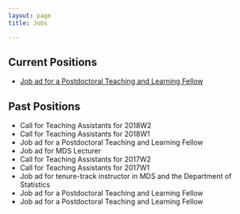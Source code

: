 ```yaml
---
layout: page
title: Jobs

---
```


## Current Positions
- [Job ad for a Postdoctoral Teaching and Learning Fellow](https://www.stat.ubc.ca/postdoctoral-teaching-and-learning-fellow-ubc-master-data-science-program-0)

## Past Positions
* Call for Teaching Assistants for 2018W2
* Call for Teaching Assistants for 2018W1
* Job ad for a Postdoctoral Teaching and Learning Fellow
* Job ad for MDS Lecturer
* Call for Teaching Assistants for 2017W2
* Call for Teaching Assistants for 2017W1
* Job ad for tenure-track instructor in MDS and the Department of Statistics
* Job ad for a Postdoctoral Teaching and Learning Fellow
* Job ad for a Postdoctoral Teaching and Learning Fellow
